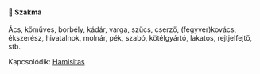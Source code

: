 #### 🔵 Szakma

Ács, kőműves, borbély, kádár, varga, szűcs, cserző, (fegyver)kovács, ékszerész, hivatalnok, molnár, pék, szabó, kötélgyártó, lakatos, rejtjelfejtő, stb.

Kapcsolódik: [Hamisitas](hamisitas.md)
